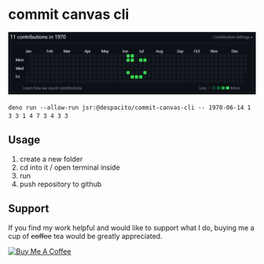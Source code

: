 # commit canvas cli

![](doc_assets/gh-cc-smile-jun14.png)

`deno run --allow-run jsr:@despacito/commit-canvas-cli -- 1970-06-14 1 3 3 1 4 7 3 4 3 3`

## Usage

1. create a new folder
2. cd into it / open terminal inside
3. run
4. push repository to github

## Support

If you find my work helpful and would like to support what I do, buying me a cup of ~~coffee~~ tea would be greatly appreciated.

<a href="https://www.buymeacoffee.com/limeraven" target="_blank"><img src="https://cdn.buymeacoffee.com/buttons/v2/default-yellow.png" alt="Buy Me A Coffee" style="height: 60px !important;width: 217px !important;" ></a>
